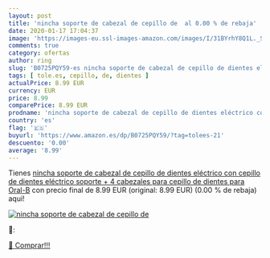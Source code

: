 ```yaml
---
layout: post
title: 'nincha soporte de cabezal de cepillo de  al 0.00 % de rebaja'
date: 2020-01-17 17:04:37
image: 'https://images-eu.ssl-images-amazon.com/images/I/31BYrhY8Q1L._SL200_.jpg'
comments: true
category: ofertas
author: ring
slug: 'B0725PQY59-es nincha soporte de cabezal de cepillo de dientes eléctrico...'
tags: [ tole.es, cepillo, de, dientes ]
actualPrice: 8.99 EUR
currency: EUR
price: 8.99
comparePrice: 8.99 EUR
prodname: 'nincha soporte de cabezal de cepillo de dientes eléctrico con cepillo de dientes eléctrico soporte + 4 cabezales para cepillo de dientes para Oral-B'
country: 'es'
flag: '🇪🇸'
buyurl: 'https://www.amazon.es/dp/B0725PQY59/?tag=tolees-21'
descuento: '0.00'
average: '8.99'
---
```


Tienes [nincha soporte de cabezal de cepillo de dientes eléctrico con cepillo de dientes eléctrico soporte + 4 cabezales para cepillo de dientes para Oral-B](https://www.amazon.es/dp/B0725PQY59/?tag=tolees-21) con precio final de  8.99 EUR (original: 8.99 EUR) (0.00 %  de rebaja) aqui!

[![nincha soporte de cabezal de cepillo de ](https://images-eu.ssl-images-amazon.com/images/I/31BYrhY8Q1L._SL200_.jpg)](https://www.amazon.es/dp/B0725PQY59/?tag=tolees-21)

🔎:


[🛒 Comprar!!!](https://www.amazon.es/dp/B0725PQY59/?tag=tolees-21)
